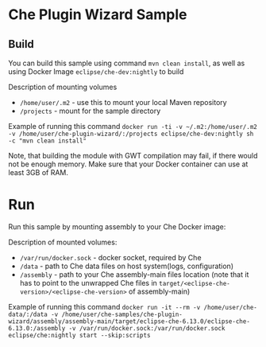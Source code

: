 # Che Plugin Wizard Sample

## Build

You can build this sample using command `mvn clean install`, as well as using Docker Image `eclipse/che-dev:nightly` to build  

Description of mounting volumes 
- `/home/user/.m2` - use this to mount your local Maven repository
- `/projects` - mount for the sample directory

Example of running this command
`docker run -ti -v ~/.m2:/home/user/.m2 -v /home/user/che-plugin-wizard/:/projects eclipse/che-dev:nightly sh -c "mvn clean install"`

Note, that building the module with GWT compilation may fail, if there would not be enough memory.
Make sure that your Docker container can use at least 3GB of RAM.

# Run

Run this sample by mounting assembly to your Che Docker image:

Description of mounted volumes:
- `/var/run/docker.sock` - docker socket, required by Che
- `/data` - path to Che data files on host system(logs, configuration)
- `/assembly` - path to your Che assembly-main files location (note that it has to point to the unwrapped Che files in `target/<eclipse-che-version>/<eclipse-che-version>` of assembly-main)

Example of running this command
`docker run -it --rm -v /home/user/che-data/:/data -v /home/user/che-samples/che-plugin-wizard/assembly/assembly-main/target/eclipse-che-6.13.0/eclipse-che-6.13.0:/assembly -v /var/run/docker.sock:/var/run/docker.sock eclipse/che:nightly start --skip:scripts`
